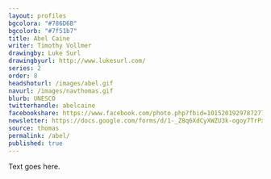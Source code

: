 ```yaml
---
layout: profiles
bgcolora: "#786D6B"
bgcolorb: "#7f51b7"
title: Abel Caine
writer: Timothy Vollmer
drawingby: Luke Surl
drawingbyurl: http://www.lukesurl.com/
series: 2
order: 8
headshoturl: /images/abel.gif
navurl: /images/navthomas.gif
blurb: UNESCO
twitterhandle: abelcaine
facebookshare: https://www.facebook.com/photo.php?fbid=10152019297872777
newsletter: https://docs.google.com/forms/d/1-_Z8q6XdCyXWZU3k-ogoy7TrPxhSN7nYHPvjj0MwogA/viewform?entry.239708838=Team+Open+-+Thomas&entry.1860916380&entry.1017428125&entry.1257771276
source: thomas
permalink: /abel/
published: true
---
```


Text goes here.